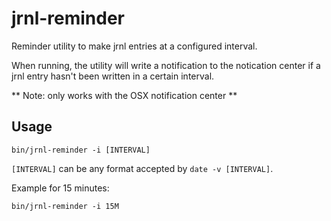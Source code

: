 # jrnl-reminder

Reminder utility to make jrnl entries at a configured interval. 


When running, the utility will write a notification to the notication center 
if a jrnl entry hasn't been written in a certain interval.


** Note: only works with the OSX notification center **

## Usage

```
bin/jrnl-reminder -i [INTERVAL]
```


`[INTERVAL]` can be any format accepted by `date -v [INTERVAL]`. 

Example for 15 minutes:

```
bin/jrnl-reminder -i 15M
```
